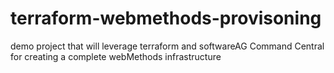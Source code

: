 # terraform-webmethods-provisoning
demo project that will leverage terraform and softwareAG Command Central for creating a complete webMethods infrastructure
